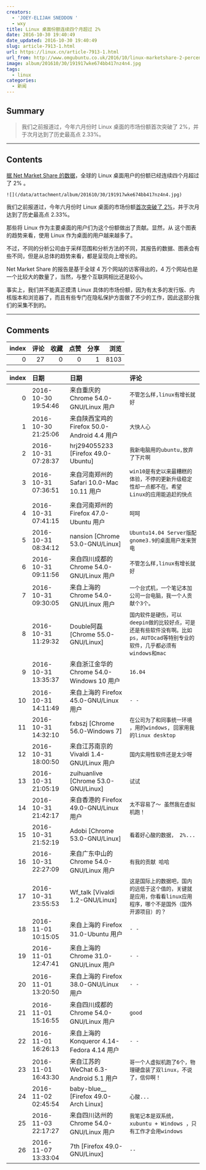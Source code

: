 ```yaml
---
creators:
  - 'JOEY-ELIJAH SNEDDON '
  - wxy
title: Linux 桌面份额连续四个月超过 2%
date: 2016-10-30 19:40:49
date_updated: 2016-10-30 19:40:49
slug: article-7913-1.html
url: https://linux.cn/article-7913-1.html
url_from: http://www.omgubuntu.co.uk/2016/10/linux-marketshare-2-percent-3rd-month-row
image: album/201610/30/191917wke674bb417nz4n4.jpg
tags:
  - linux
categories:
  - 新闻
---
```


## Summary

> 我们之前报道过，今年六月份时 Linux 桌面的市场份额首次突破了 2%，并于次月达到了历史最高点 2.33%。

***

<!-- more -->

## Contents

[据 Net Market Share 的数据](https://www.netmarketshare.com/report.aspx?qprid=11&qpaf=&qpcustom=Linux&qpcustomb=0)，全球的 Linux 桌面用户的份额已经连续四个月超过了 2% 。

`![](/data/attachment/album/201610/30/191917wke674bb417nz4n4.jpg)`

我们之前报道过，今年六月份时 Linux 桌面的市场份额[首次突破了 2%](https://linux.cn/article-7538-1.html)，并于次月达到了历史最高点 2.33%。

那些将 Linux 作为主要桌面的用户们为这个份额做出了贡献。显然，从 这个图表的趋势来看，使用 Linux 作为桌面的用户越来越多了。

不过，不同的分析公司由于采样范围和分析方法的不同，其报告的数据、图表会有些不同，但是从总体的趋势来看，都是呈现向上增长的。

Net Market Share 的报告是基于全球 4 万个网站的访客得出的，4 万个网站也是一个比较大的数量了，当然，与整个互联网相比还是较小。

事实上，我们并不能真正摸清 Linux 具体的市场份额，因为有太多的发行版、内核版本和浏览器了，而且有些专门在隐私保护方面做了不少的工作，因此这部分我们的采集不到的。

***

## Comments


|   index |   评论 |   收藏 |   点赞 |   分享 |   浏览 |
|--------:|-------:|-------:|-------:|-------:|-------:|
|       0 |     27 |      0 |      0 |      1 |   8103 |

|   index | 日期                | 日期                                         | 评论                                                                                                                        |
|--------:|:--------------------|:---------------------------------------------|:----------------------------------------------------------------------------------------------------------------------------|
|       0 | 2016-10-30 19:54:46 | 来自重庆的 Chrome 54.0-GNU/Linux 用户        | `不管怎么样,linux有增长就好`                                                                                                |
|       1 | 2016-10-30 21:25:06 | 来自陕西宝鸡的 Firefox 50.0-Android 4.4 用户 | `大快人心`                                                                                                                  |
|       2 | 2016-10-31 07:28:37 | hrj294055233 [Firefox 49.0-Ubuntu]           | `我新电脑用的ubuntu,放弃了下片啊`                                                                                           |
|       3 | 2016-10-31 07:36:51 | 来自河南郑州的 Safari 10.0-Mac 10.11 用户    | `win10是有史以来最糟糕的体验，不停的更新升级稳定性却一点都不在。希望Linux的应用能追赶的快点`                                |
|       4 | 2016-10-31 07:41:15 | 来自河南郑州的 Firefox 47.0-Ubuntu 用户      | `呵呵`                                                                                                                      |
|       5 | 2016-10-31 08:34:12 | nansion [Chrome 53.0-GNU/Linux]              | `Ubuntu14.04 Server版配gnome3.9的桌面用户发来贺电`                                                                          |
|       6 | 2016-10-31 09:11:56 | 来自四川成都的 Chrome 54.0-GNU/Linux 用户    | `不管怎么样,linux有增长就好`                                                                                                |
|       7 | 2016-10-31 09:30:05 | 来自上海的 Chrome 54.0-GNU/Linux 用户        | `一个台式机，一个笔记本加公司一台电脑，我一个人贡献个3个。`                                                                 |
|       8 | 2016-10-31 11:29:32 | Double阿磊 [Chrome 55.0-GNU/Linux]           | `国内软件是硬伤，可以deepin做的比较好点，可是还是有些软件没有啊。比如ps，AUTOcad等特别专业的软件，几乎都必须有windows和mac` |
|       9 | 2016-10-31 13:35:37 | 来自浙江金华的 Chrome 54.0-Windows 10 用户   | `16.04`                                                                                                                     |
|      10 | 2016-10-31 14:11:49 | 来自上海的 Firefox 45.0-GNU/Linux 用户       | `- -`                                                                                                                       |
|      11 | 2016-10-31 14:32:10 | fxbszj [Chrome 56.0-Windows 7]               | `在公司为了和同事统一环境 ，用的windows, 回家用我的linux desktop`                                                           |
|      12 | 2016-10-31 18:00:50 | 来自江苏南京的 Vivaldi 1.4-GNU/Linux 用户    | `国内实用性软件还是太少呀`                                                                                                  |
|      13 | 2016-10-31 21:05:19 | zuihuanlive [Chrome 53.0-GNU/Linux]          | `试试`                                                                                                                      |
|      14 | 2016-10-31 21:42:17 | 来自香港的 Firefox 49.0-GNU/Linux 用户       | `太不容易了～ 虽然我在虚拟机跑！`                                                                                           |
|      15 | 2016-10-31 21:52:19 | Adobi [Chrome 53.0-GNU/Linux]                | `看着好心酸的数据， 2%...`                                                                                                  |
|      16 | 2016-10-31 22:27:09 | 来自广东中山的 Chrome 54.0-GNU/Linux 用户    | `有我的贡献 哈哈`                                                                                                           |
|      17 | 2016-10-31 23:55:53 | Wf_talk [Vivaldi 1.2-GNU/Linux]              | `这是国际上的数据吧，国内的远低于这个值的，关键就是应用，你看看linux应用程序，哪个不是国外（国外开源项目）的？`             |
|      18 | 2016-11-01 10:15:05 | 来自上海的 Firefox 31.0-Ubuntu 用户          | `- -`                                                                                                                       |
|      19 | 2016-11-01 12:47:41 | 来自上海的 Chrome 31.0-GNU/Linux 用户        | `- -`                                                                                                                       |
|      20 | 2016-11-01 13:20:50 | 来自上海的 Firefox 38.0-GNU/Linux 用户       | `- -`                                                                                                                       |
|      21 | 2016-11-01 15:16:55 | 来自四川成都的 Chrome 54.0-GNU/Linux 用户    | `good`                                                                                                                      |
|      22 | 2016-11-01 16:26:13 | 来自上海的 Konqueror 4.14-Fedora 4.14 用户   | `- -`                                                                                                                       |
|      23 | 2016-11-01 16:43:30 | 来自江苏的 WeChat 6.3-Android 5.1 用户       | `哥一个人虚拟机跑了6个，物理硬盘装了双linux，不说了，信仰啊！`                                                              |
|      24 | 2016-11-02 02:45:54 | baby-blue__ [Firefox 49.0-Arch Linux]        | `心酸...`                                                                                                                   |
|      25 | 2016-11-03 22:17:27 | 来自四川达州的 Chrome 54.0-GNU/Linux 用户    | `我笔记本是双系统，xubuntu + Windows ，只有工作才会用windows`                                                               |
|      26 | 2016-11-07 13:33:04 | 7th [Firefox 49.0-GNU/Linux]                 | `--`                                                                                                                        |
